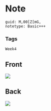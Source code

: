 # Note
```
guid: M,00[Z[mG,
notetype: Basic+++
```

### Tags
```
Week4
```

## Front
<img src="paste-c222b30ca80b6047c144431b1c9bc8be1fe5e9ac.jpg">

## Back
<img src="paste-4b47d84c7cb8c0b5b4f8124fdbb3374c5377c541.jpg">
